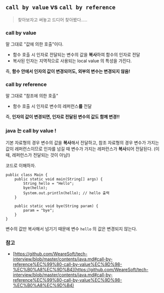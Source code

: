 ## `call by value` vs `call by reference`

> 찾아보자고 써놓고 드디어 찾아봤다.....

### call by value
말 그대로 "값에 의한 호출"이다.
- 함수 호출 시 인자로 전달되는 변수의 값을 **복사**하여 함수의 인자로 전달
- 복사된 인자는 지역적으로 사용되는 local value 의 특성을 가진다.

즉, **함수 안에서 인자의 값이 변경되어도, 외부의 변수는 변경되지 않음!**

### call by reference
말 그대로 "참조에 의한 호출"
- 함수 호출 시 인자로 변수의 레퍼런스**를** 전달

즉, **인자의 값이 변경되면, 인자로 전달된 변수의 값도 함께 변경!!**

### java 는 call by value !
기본 자료형의 경우 변수의 값을 **복사**해서 전달하고,
참조 자료형의 경우 변수가 가지는 값이 레퍼런스이므로 
인자를 넘길 때 변수가 가지는 레퍼런스가 **복사**되어 전달된다. (이 때, 레퍼런스가 전달되는 것이 아님!)

코드로 이해하자.

```
public class Main {
    public static void main(String[] args) {
        String hello = "Hello";
        bye(hello);
        System.out.println(hello); // hello 출력
    }

    public static void bye(String param) {
        param = "bye";
    }
}
```

변수의 값만 복사해서 넘기기 때문에 변수 `hello` 의 값은 변경되지 않는다.



### 참고
- [https://github.com/WeareSoft/tech-interview/blob/master/contents/java.md#call-by-reference%EC%99%80-call-by-value%EC%9D%98-%EC%B0%A8%EC%9D%B4](https://github.com/WeareSoft/tech-interview/blob/master/contents/java.md#call-by-reference%EC%99%80-call-by-value%EC%9D%98-%EC%B0%A8%EC%9D%B4)